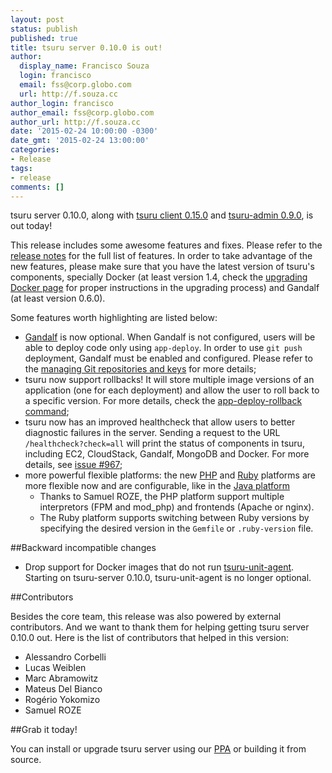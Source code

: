 ```yaml
---
layout: post
status: publish
published: true
title: tsuru server 0.10.0 is out!
author:
  display_name: Francisco Souza
  login: francisco
  email: fss@corp.globo.com
  url: http://f.souza.cc
author_login: francisco
author_email: fss@corp.globo.com
author_url: http://f.souza.cc
date: '2015-02-24 10:00:00 -0300'
date_gmt: '2015-02-24 13:00:00'
categories:
- Release
tags:
- release
comments: []
---
```


tsuru server 0.10.0, along with [tsuru client 0.15.0](https://github.com/tsuru/tsuru-client/releases/tag/0.15.0) and [tsuru-admin 0.9.0](https://github.com/tsuru/tsuru-admin/releases/tag/0.9.0), is out today!

This release includes some awesome features and fixes. Please refer to the [release notes](http://docs.tsuru.io/en/latest/releases/tsr/0.10.0.html) for the full list of features. In order to take advantage of the new features, please make sure that you have the latest version of tsuru's components, specially Docker (at least version 1.4, check the [upgrading Docker page](http://docs.tsuru.io/en/latest/managing/upgrading-docker.html) for proper instructions in the upgrading process) and Gandalf (at least version 0.6.0).

Some features worth highlighting are listed below:

* [Gandalf](https://github.com/tsuru/gandalf) is now optional. When Gandalf is not configured, users will be able to deploy code only using ``app-deploy``. In order to use ``git push`` deployment, Gandalf must be enabled and configured. Please refer to the [managing Git repositories and keys](http://docs.tsuru.io/en/latest/managing/repositories.html) for more details;
* tsuru now support rollbacks! It will store multiple image versions of an application (one for each deployment) and allow the user to roll back to a specific version. For more details, check the [app-deploy-rollback command](http://tsuru-client.readthedocs.org/en/latest/reference.html#rollback-deploy);
* tsuru now has an improved healthcheck that allow users to better diagnostic failures in the server. Sending a request to the URL ``/healthcheck?check=all`` will print the status of components in tsuru, including EC2, CloudStack, Gandalf, MongoDB and Docker. For more details, see [issue #967](https://github.com/tsuru/tsuru/issues/967);
* more powerful flexible platforms: the new [PHP](https://github.com/tsuru/basebuilder/tree/master/php) and [Ruby](https://github.com/tsuru/basebuilder/tree/master/ruby) platforms are more flexible now and are configurable, like in the [Java platform](https://github.com/tsuru/basebuilder/tree/master/java)
  - Thanks to Samuel ROZE, the PHP platform support multiple interpretors (FPM and mod_php) and frontends (Apache or nginx).
  - The Ruby platform supports switching between Ruby versions by specifying the desired version in the ``Gemfile`` or ``.ruby-version`` file.

##Backward incompatible changes

* Drop support for Docker images that do not run [tsuru-unit-agent](https://github.com/tsuru/tsuru-unit-agent). Starting on tsuru-server 0.10.0, tsuru-unit-agent is no longer optional.

##Contributors

Besides the core team, this release was also powered by external contributors.  And we want to thank them for helping getting tsuru server 0.10.0 out. Here is the list of contributors that helped in this version:

* Alessandro Corbelli
* Lucas Weiblen
* Marc Abramowitz
* Mateus Del Bianco
* Rogério Yokomizo
* Samuel ROZE

##Grab it today!

You can install or upgrade tsuru server using our [PPA](http://docs.tsuru.io/en/latest/installing/api.html#adding-repositories) or building it from source.
